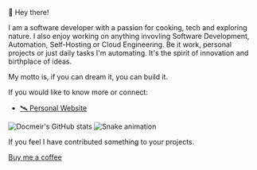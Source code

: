 👋 Hey there!

I am a software developer with a passion for cooking, tech and exploring nature.  I also enjoy working on anything invovling Software Development, Automation, Self-Hosting or Cloud Engineering. Be it work, personal projects or just daily tasks I'm automating.  It's the spirit of innovation and birthplace of ideas.


My motto is, if you can dream it, you can build it.

If you would like to know more or connect:
- [🛰 Personal Website](https://docs.dereklarmstrong.com/)

![Docmeir's GitHub stats](https://github-readme-stats.vercel.app/api?username=dereklarmstrong&show_icons=true&theme=radical)
![Snake animation](https://github.com/Docmeir/docmeir/blob/output/github-contribution-grid-snake.svg)


<!--
**Docmeir/docmeir** is a ✨ _special_ ✨ repository because its `README.md` (this file) appears on your GitHub profile.

Here are some ideas to get you started:

- 🔭 I’m currently working on ...
- 🌱 I’m currently learning ...
- 👯 I’m looking to collaborate on ...
- 🤔 I’m looking for help with ...
- 💬 Ask me about ...
- 📫 How to reach me: ...
- 😄 Pronouns: ...
- ⚡ Fun fact: ...
-->

If you feel I have contributed something to your projects.

[Buy me a coffee](https://buymeacoffee.com/docmeir)
